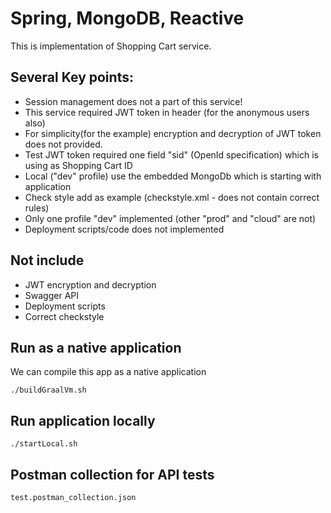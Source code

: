# Spring, MongoDB, Reactive

This is implementation of Shopping Cart service.

## Several Key points:
- Session management does not a part of this service! 
- This service required JWT token in header (for the anonymous users also)
- For simplicity(for the example) encryption and decryption of JWT token does not provided.
- Test JWT token required one field "sid" (OpenId specification) which is using as Shopping Cart ID
- Local ("dev" profile) use the embedded MongoDb which is starting with application
- Check style add as example (checkstyle.xml - does not contain correct rules)
- Only one profile "dev" implemented (other "prod" and "cloud" are not) 
- Deployment scripts/code does not implemented 

## Not include
- JWT encryption and decryption
- Swagger API
- Deployment scripts
- Correct checkstyle 

## Run as a native application
We can compile this app as a native application
```
./buildGraalVm.sh
```

## Run application locally
```
./startLocal.sh
```

## Postman collection for API tests
```
test.postman_collection.json
```